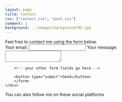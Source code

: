 ```yaml
---
layout: page
title: Contact
css: ["contact.css", "post.css"]
comment: 1
background: ../images/background/02.jpg
---
```


<div class="row">
    <div class="col s12 m12 l12">
    Feel free to contact me using the form below.
        <form
        action="https://formspree.io/mzbjkgqq"
        method="POST"
        >
        <label>
            Your email:
            <input type="text" name="_replyto">
        </label>
        <label>
            Your message:
            <textarea name="message"></textarea>
        </label>

        <!-- your other form fields go here -->

        <button type="submit">Send</button>
        </form>
    </div>
</div>

You can also follow me on these social platforms [<i class="lab la-instagram"></i>](https://www.instagram.com/brandonchan10/) [<i class="lab la-youtube"></i>](https://www.youtube.com/channel/UCTFyK4YzP6d2kOb0N-6ehiQ)